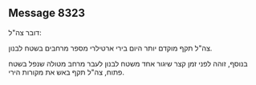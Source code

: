 ## Message 8323

דובר צה"ל:

צה"ל תקף מוקדם יותר היום בירי ארטילרי מספר מרחבים בשטח לבנון.

בנוסף, זוהה לפני זמן קצר שיגור אחד משטח לבנון לעבר מרחב מטולה שנפל בשטח פתוח, צה"ל תקף באש את מקורות הירי.

